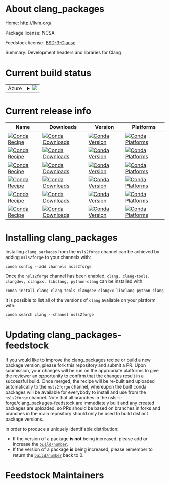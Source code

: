 About clang_packages
====================

Home: http://llvm.org/

Package license: NCSA

Feedstock license: [BSD-3-Clause](https://github.com/nsls-ii-forge/clang_packages-feedstock/blob/master/LICENSE.txt)

Summary: Development headers and libraries for Clang

Current build status
====================


<table>
    
  <tr>
    <td>Azure</td>
    <td>
      <details>
        <summary>
          <a href="https://dev.azure.com/nsls2forge/nsls2forge/_build/latest?definitionId=68&branchName=master">
            <img src="https://dev.azure.com/nsls2forge/nsls2forge/_apis/build/status/clang_packages-feedstock?branchName=master">
          </a>
        </summary>
        <table>
          <thead><tr><th>Variant</th><th>Status</th></tr></thead>
          <tbody><tr>
              <td>linux_64</td>
              <td>
                <a href="https://dev.azure.com/nsls2forge/nsls2forge/_build/latest?definitionId=68&branchName=master">
                  <img src="https://dev.azure.com/nsls2forge/nsls2forge/_apis/build/status/clang_packages-feedstock?branchName=master&jobName=linux&configuration=linux_64_" alt="variant">
                </a>
              </td>
            </tr><tr>
              <td>osx_64</td>
              <td>
                <a href="https://dev.azure.com/nsls2forge/nsls2forge/_build/latest?definitionId=68&branchName=master">
                  <img src="https://dev.azure.com/nsls2forge/nsls2forge/_apis/build/status/clang_packages-feedstock?branchName=master&jobName=osx&configuration=osx_64_" alt="variant">
                </a>
              </td>
            </tr><tr>
              <td>win_64</td>
              <td>
                <a href="https://dev.azure.com/nsls2forge/nsls2forge/_build/latest?definitionId=68&branchName=master">
                  <img src="https://dev.azure.com/nsls2forge/nsls2forge/_apis/build/status/clang_packages-feedstock?branchName=master&jobName=win&configuration=win_64_" alt="variant">
                </a>
              </td>
            </tr>
          </tbody>
        </table>
      </details>
    </td>
  </tr>
</table>

Current release info
====================

| Name | Downloads | Version | Platforms |
| --- | --- | --- | --- |
| [![Conda Recipe](https://img.shields.io/badge/recipe-clang-green.svg)](https://anaconda.org/nsls2forge/clang) | [![Conda Downloads](https://img.shields.io/conda/dn/nsls2forge/clang.svg)](https://anaconda.org/nsls2forge/clang) | [![Conda Version](https://img.shields.io/conda/vn/nsls2forge/clang.svg)](https://anaconda.org/nsls2forge/clang) | [![Conda Platforms](https://img.shields.io/conda/pn/nsls2forge/clang.svg)](https://anaconda.org/nsls2forge/clang) |
| [![Conda Recipe](https://img.shields.io/badge/recipe-clang--tools-green.svg)](https://anaconda.org/nsls2forge/clang-tools) | [![Conda Downloads](https://img.shields.io/conda/dn/nsls2forge/clang-tools.svg)](https://anaconda.org/nsls2forge/clang-tools) | [![Conda Version](https://img.shields.io/conda/vn/nsls2forge/clang-tools.svg)](https://anaconda.org/nsls2forge/clang-tools) | [![Conda Platforms](https://img.shields.io/conda/pn/nsls2forge/clang-tools.svg)](https://anaconda.org/nsls2forge/clang-tools) |
| [![Conda Recipe](https://img.shields.io/badge/recipe-clangdev-green.svg)](https://anaconda.org/nsls2forge/clangdev) | [![Conda Downloads](https://img.shields.io/conda/dn/nsls2forge/clangdev.svg)](https://anaconda.org/nsls2forge/clangdev) | [![Conda Version](https://img.shields.io/conda/vn/nsls2forge/clangdev.svg)](https://anaconda.org/nsls2forge/clangdev) | [![Conda Platforms](https://img.shields.io/conda/pn/nsls2forge/clangdev.svg)](https://anaconda.org/nsls2forge/clangdev) |
| [![Conda Recipe](https://img.shields.io/badge/recipe-clangxx-green.svg)](https://anaconda.org/nsls2forge/clangxx) | [![Conda Downloads](https://img.shields.io/conda/dn/nsls2forge/clangxx.svg)](https://anaconda.org/nsls2forge/clangxx) | [![Conda Version](https://img.shields.io/conda/vn/nsls2forge/clangxx.svg)](https://anaconda.org/nsls2forge/clangxx) | [![Conda Platforms](https://img.shields.io/conda/pn/nsls2forge/clangxx.svg)](https://anaconda.org/nsls2forge/clangxx) |
| [![Conda Recipe](https://img.shields.io/badge/recipe-libclang-green.svg)](https://anaconda.org/nsls2forge/libclang) | [![Conda Downloads](https://img.shields.io/conda/dn/nsls2forge/libclang.svg)](https://anaconda.org/nsls2forge/libclang) | [![Conda Version](https://img.shields.io/conda/vn/nsls2forge/libclang.svg)](https://anaconda.org/nsls2forge/libclang) | [![Conda Platforms](https://img.shields.io/conda/pn/nsls2forge/libclang.svg)](https://anaconda.org/nsls2forge/libclang) |
| [![Conda Recipe](https://img.shields.io/badge/recipe-python--clang-green.svg)](https://anaconda.org/nsls2forge/python-clang) | [![Conda Downloads](https://img.shields.io/conda/dn/nsls2forge/python-clang.svg)](https://anaconda.org/nsls2forge/python-clang) | [![Conda Version](https://img.shields.io/conda/vn/nsls2forge/python-clang.svg)](https://anaconda.org/nsls2forge/python-clang) | [![Conda Platforms](https://img.shields.io/conda/pn/nsls2forge/python-clang.svg)](https://anaconda.org/nsls2forge/python-clang) |

Installing clang_packages
=========================

Installing `clang_packages` from the `nsls2forge` channel can be achieved by adding `nsls2forge` to your channels with:

```
conda config --add channels nsls2forge
```

Once the `nsls2forge` channel has been enabled, `clang, clang-tools, clangdev, clangxx, libclang, python-clang` can be installed with:

```
conda install clang clang-tools clangdev clangxx libclang python-clang
```

It is possible to list all of the versions of `clang` available on your platform with:

```
conda search clang --channel nsls2forge
```




Updating clang_packages-feedstock
=================================

If you would like to improve the clang_packages recipe or build a new
package version, please fork this repository and submit a PR. Upon submission,
your changes will be run on the appropriate platforms to give the reviewer an
opportunity to confirm that the changes result in a successful build. Once
merged, the recipe will be re-built and uploaded automatically to the
`nsls2forge` channel, whereupon the built conda packages will be available for
everybody to install and use from the `nsls2forge` channel.
Note that all branches in the nsls-ii-forge/clang_packages-feedstock are
immediately built and any created packages are uploaded, so PRs should be based
on branches in forks and branches in the main repository should only be used to
build distinct package versions.

In order to produce a uniquely identifiable distribution:
 * If the version of a package **is not** being increased, please add or increase
   the [``build/number``](https://docs.conda.io/projects/conda-build/en/latest/resources/define-metadata.html#build-number-and-string).
 * If the version of a package **is** being increased, please remember to return
   the [``build/number``](https://docs.conda.io/projects/conda-build/en/latest/resources/define-metadata.html#build-number-and-string)
   back to 0.

Feedstock Maintainers
=====================


